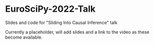 # EuroSciPy-2022-Talk
Slides and code for "Sliding Into Causal Inference" talk

Currently a placeholder, will add slides and a link to the video as these become available.
